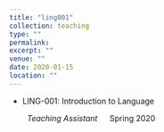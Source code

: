 ```yaml
---
title: "ling001"
collection: teaching
type: ""
permalink:
excerpt: ""
venue: ""
date: 2020-01-15
location: ""
---
```

- LING-001: Introduction to Language

&emsp;&emsp; <i>Teaching Assistant</i> &emsp; Spring 2020

